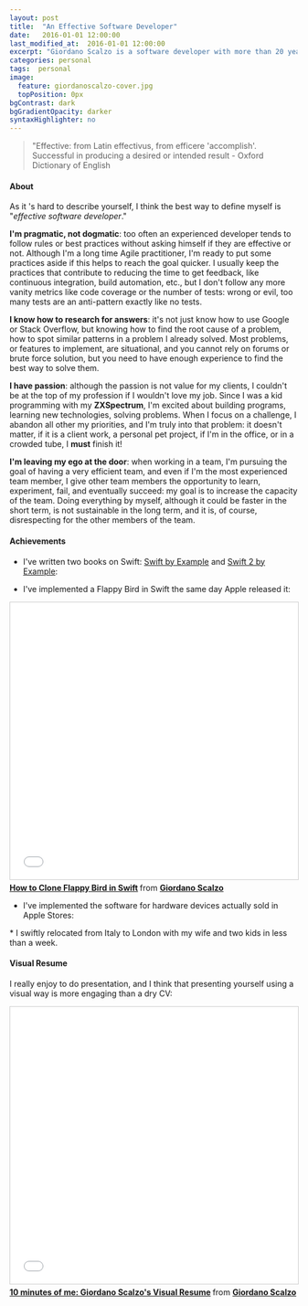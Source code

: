```yaml
---
layout: post
title:  "An Effective Software Developer"
date:   2016-01-01 12:00:00
last_modified_at:  2016-01-01 12:00:00
excerpt: "Giordano Scalzo is a software developer with more than 20 years of experience..."
categories: personal
tags:  personal
image:
  feature: giordanoscalzo-cover.jpg
  topPosition: 0px
bgContrast: dark
bgGradientOpacity: darker
syntaxHighlighter: no
---
```


<blockquote class="u--startsWithDoubleQuote">"Effective: from Latin effectivus, from efficere 'accomplish'. 
Successful in producing a desired or intended result - Oxford Dictionary of English</blockquote>

#### About
As it 's hard to describe yourself, I think the best way to define myself is "*effective software developer*."

**I'm pragmatic, not dogmatic**: too often an experienced developer tends to follow rules or best practices without asking himself if they are effective or not. Although I'm a long time Agile practitioner, I'm ready to put some practices aside if this helps to reach the goal quicker. I usually keep the practices that contribute to reducing the time to get feedback, like continuous integration, build automation, etc., but I don't follow any more vanity metrics like code coverage or the number of tests: wrong or evil, too many tests are an anti-pattern exactly like no tests.

**I know how to research for answers**: it's not just know how to use Google or Stack Overflow, but knowing how to find the root cause of a problem, how to spot similar patterns in a problem I already solved. Most problems, or features to implement, are situational, and you cannot rely on forums or brute force solution, but you need to have enough experience to find the best way to solve them.

**I have passion**: although the passion is not value for my clients, I couldn't be at the top of my profession if I wouldn't love my job.
Since I was a kid programming with my **ZXSpectrum**, I'm excited about building programs, learning new technologies, solving problems. When I focus on a challenge, I abandon all other my priorities, and I'm truly into that problem: it doesn't matter, if it is a client work, a personal pet project, if I'm in the office, or in a crowded tube, I **must** finish it!

**I'm leaving my ego at the door**: when working in a team, I'm pursuing the goal of having a very efficient team, and even if I'm the most experienced team member, I give other team members the opportunity to learn, experiment, fail, and eventually succeed: my goal is to increase the capacity of the team. Doing everything by myself, although it could be faster in the short term, is not sustainable in the long term, and it is, of course, disrespecting for the other members of the team.

#### Achievements

* I've written two books on Swift: [Swift by Example](https://www.packtpub.com/application-development/swift-example) and [Swift 2 by Example](http://swift-by-example.com):

<div class="img img--fullContainer img--16xLeading" style="background-image: url({{ site.baseurl_posts_img }}swiftbyexamplebooks.png);"></div>

* I've implemented a Flappy Bird in Swift the same day Apple released it:
<iframe src="//www.slideshare.net/slideshow/embed_code/key/6iDH7iR8k0JDec" width="595" height="485" frameborder="0" marginwidth="0" marginheight="0" scrolling="no" style="border:1px solid #CCC; border-width:1px; margin-bottom:5px; max-width: 100%;" allowfullscreen> </iframe> <div style="margin-bottom:5px"> <strong> <a href="//www.slideshare.net/giordano/how-to-clone-flappy-bird-in-swift" title="How to Clone Flappy Bird in Swift" target="_blank">How to Clone Flappy Bird in Swift</a> </strong> from <strong><a target="_blank" href="//www.slideshare.net/giordano">Giordano Scalzo</a></strong> </div>

* I've implemented the software for hardware devices actually sold in Apple Stores:
<div class="img img--fullContainer img--14xLeading" style="background-image: url({{ site.baseurl_posts_img }}plus-weather.jpg);"></div>
* I swiftly relocated from Italy to London with my wife and two kids in less than a week.

#### Visual Resume
I really enjoy to do presentation, and I think that presenting yourself using a visual way is more engaging than a dry CV:
<iframe src="//www.slideshare.net/slideshow/embed_code/key/csqg1JS11sQXgr" width="595" height="485" frameborder="0" marginwidth="0" marginheight="0" scrolling="no" style="border:1px solid #CCC; border-width:1px; margin-bottom:5px; max-width: 100%;" allowfullscreen> </iframe> <div style="margin-bottom:5px"> <strong> <a href="//www.slideshare.net/giordano/10-minutes-of-me-giordano-scalzos-visual-resume" title="10 minutes of me: Giordano Scalzo&#x27;s Visual Resume" target="_blank">10 minutes of me: Giordano Scalzo&#x27;s Visual Resume</a> </strong> from <strong><a target="_blank" href="//www.slideshare.net/giordano">Giordano Scalzo</a></strong> </div>
